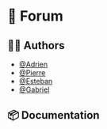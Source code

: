 # 📜 Forum

## ✍🏼 Authors
- [@Adrien](https://github.com/Adridri7/)
- [@Pierre](https://github.com/pcaboor/)
- [@Esteban](https://github.com/MrLepoischiche)
- [@Gabriel](https://github.com/Rookate)

## 📦 Documentation